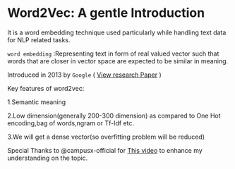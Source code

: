 <h1>Word2Vec: A gentle Introduction</h1>
  
It is a word embedding technique used particularly while handling text data for NLP related tasks.

`word embedding` :Representing text in form of real valued vector such that words that are closer in vector space are expected to be similar in meaning.

Introduced in 2013 by `Google` ( <a href="https://arxiv.org/pdf/1301.3781.pdf
"> View research Paper</a> )

Key features of word2vec:

1.Semantic meaning 

2.Low dimension(generally 200-300 dimension) as compared to One Hot encoding,bag of words,ngram or Tf-Idf etc.

3.We will get a dense vector(so overfitting problem will be reduced)

Special Thanks to @campusx-official for <a href="https://www.youtube.com/watch?v=DDfLc5AHoJI">This video</a> to enhance my understanding on the topic.
